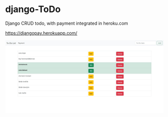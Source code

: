 # django-ToDo

Django CRUD todo, with payment integrated in heroku.com

https://djangopay.herokuapp.com/


![alt text](https://github.com/manalap/django-ToDo/blob/master/todo_picture2.jpeg?raw=true)

